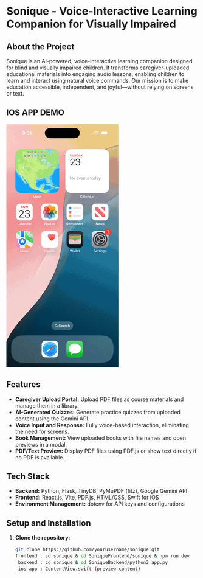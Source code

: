 # Sonique - Voice-Interactive Learning Companion for Visually Impaired

## About the Project
Sonique is an AI-powered, voice-interactive learning companion designed for blind and visually impaired children. It transforms caregiver-uploaded educational materials into engaging audio lessons, enabling children to learn and interact using natural voice commands. Our mission is to make education accessible, independent, and joyful—without relying on screens or text.

## IOS APP DEMO
![Demo GIF](https://github.com/manonmission88/SONIQUE/blob/main/SoniqueFrontend/Sonique/Simulator%20Screen%20Recording%20-%20iPhone%2016%20Pro%20-%202025-03-23%20at%2009.31.38.gif)

## Features
- **Caregiver Upload Portal:** Upload PDF files as course materials and manage them in a library.
- **AI-Generated Quizzes:** Generate practice quizzes from uploaded content using the Gemini API.
- **Voice Input and Response:** Fully voice-based interaction, eliminating the need for screens.
- **Book Management:** View uploaded books with file names and open previews in a modal.
- **PDF/Text Preview:** Display PDF files using PDF.js or show text directly if no PDF is available.

## Tech Stack
- **Backend:** Python, Flask, TinyDB, PyMuPDF (fitz), Google Gemini API
- **Frontend:** React.js, Vite, PDF.js, HTML/CSS, Swift for IOS
- **Environment Management:** dotenv for API keys and configurations

## Setup and Installation
1. **Clone the repository:**
   ```bash
   git clone https://github.com/yourusername/sonique.git
   frontend : cd sonique & cd SoniqueFrontend/sonique & npm run dev 
    backend : cd sonique & cd SoniqueBackend/python3 app.py
    ios app : ContentView.swift (preview content) 

